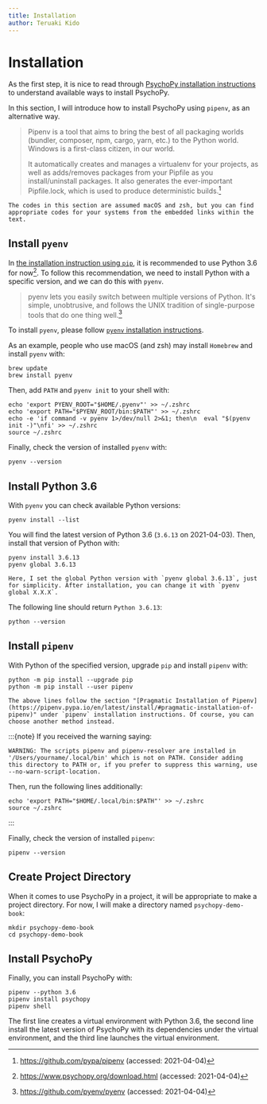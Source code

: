 ```yaml
---
title: Installation
author: Teruaki Kido
---
```


# Installation

As the first step, it is nice to read through [PsychoPy installation instructions](https://www.psychopy.org/download.html) to understand available ways to install PsychoPy.

In this section, I will introduce how to install PsychoPy using `pipenv`, as an alternative way.

> Pipenv is a tool that aims to bring the best of all packaging worlds (bundler, composer, npm, cargo, yarn, etc.) to the Python world. Windows is a first-class citizen, in our world.
> 
> It automatically creates and manages a virtualenv for your projects, as well as adds/removes packages from your Pipfile as you install/uninstall packages. It also generates the ever-important Pipfile.lock, which is used to produce deterministic builds.[^pipenv]

[^pipenv]: https://github.com/pypa/pipenv (accessed: 2021-04-04)

```{warning}
The codes in this section are assumed macOS and zsh, but you can find appropriate codes for your systems from the embedded links within the text.
```


## Install `pyenv`

In [the installation instruction using `pip`](https://www.psychopy.org/download.html#pip-install), it is recommended to use Python 3.6 for now[^python-version]. To follow this recommendation, we need to install Python with a specific version, and we can do this with `pyenv`.

> pyenv lets you easily switch between multiple versions of Python. It's simple, unobtrusive, and follows the UNIX tradition of single-purpose tools that do one thing well.[^pyenv]

[^python-version]: https://www.psychopy.org/download.html (accessed: 2021-04-04)
[^pyenv]: https://github.com/pyenv/pyenv (accessed: 2021-04-04)

To install `pyenv`, please follow [`pyenv` installation instructions](https://github.com/pyenv/pyenv#installation). 

As an example, people who use macOS (and zsh) may install `Homebrew` and install `pyenv` with:

```
brew update
brew install pyenv
```

Then, add `PATH` and `pyenv init` to your shell with:

```
echo 'export PYENV_ROOT="$HOME/.pyenv"' >> ~/.zshrc
echo 'export PATH="$PYENV_ROOT/bin:$PATH"' >> ~/.zshrc
echo -e 'if command -v pyenv 1>/dev/null 2>&1; then\n  eval "$(pyenv init -)"\nfi' >> ~/.zshrc
source ~/.zshrc
```

Finally, check the version of installed `pyenv` with:

```
pyenv --version
```


## Install Python 3.6

With `pyenv` you can check available Python versions:

```
pyenv install --list
```

You will find the latest version of Python 3.6 (`3.6.13` on 2021-04-03). Then, install that version of Python with:

```
pyenv install 3.6.13
pyenv global 3.6.13
```

```{note}
Here, I set the global Python version with `pyenv global 3.6.13`, just for simplicity. After installation, you can change it with `pyenv global X.X.X`.
```

The following line should return `Python 3.6.13`:

```
python --version
```


## Install `pipenv`

With Python of the specified version, upgrade `pip` and install `pipenv` with:

```
python -m pip install --upgrade pip
python -m pip install --user pipenv
```

```{note}
The above lines follow the section "[Pragmatic Installation of Pipenv](https://pipenv.pypa.io/en/latest/install/#pragmatic-installation-of-pipenv)" under `pipenv` installation instructions. Of course, you can choose another method instead.
```

:::{note}
If you received the warning saying:

`WARNING: The scripts pipenv and pipenv-resolver are installed in '/Users/yourname/.local/bin' which is not on PATH. Consider adding this directory to PATH or, if you prefer to suppress this warning, use --no-warn-script-location.`

Then, run the following lines additionally:

```
echo 'export PATH="$HOME/.local/bin:$PATH"' >> ~/.zshrc
source ~/.zshrc
```
:::

Finally, check the version of installed `pipenv`:

```
pipenv --version
```


## Create Project Directory

When it comes to use PsychoPy in a project, it will be appropriate to make a project directory. For now, I will make a directory named `psychopy-demo-book`:

```
mkdir psychopy-demo-book
cd psychopy-demo-book
```


## Install PsychoPy

Finally, you can install PsychoPy with:

```
pipenv --python 3.6
pipenv install psychopy
pipenv shell
```

The first line creates a virtual environment with Python 3.6, the second line install the latest version of PsychoPy with its dependencies under the virtual environment, and the third line launches the virtual environment.
